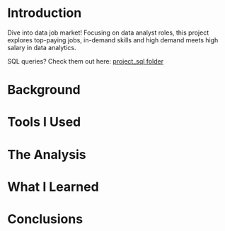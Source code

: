 
# Introduction

Dive into data job market! Focusing on data analyst roles, this project explores top-paying jobs, in-demand skills and high demand meets high salary in data analytics. 

SQL queries? Check them out here: 
[project_sql folder](/project_sql/)

# Background
# Tools I Used
# The Analysis
# What I Learned
# Conclusions
